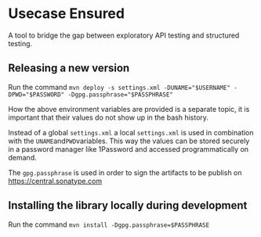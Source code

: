 # Usecase Ensured

A tool to bridge the gap between exploratory API testing and structured testing.

## Releasing a new version

Run the command
`mvn deploy -s settings.xml -DUNAME="$USERNAME" -DPWD="$PASSWORD" -Dgpg.passphrase="$PASSPHRASE"`

How the above environment variables are provided is a separate topic,
it is important that their values do not show up in the bash history.

Instead of a global `settings.xml` a local `settings.xml` is used 
in combination with the `UNAME`and`PWD`variables.
This way the values can be stored securely in a password manager like 1Password
and accessed programmatically on demand.

The `gpg.passphrase` is used in order to sign the artifacts to be publish on
<https://central.sonatype.com>

## Installing the library locally during development
Run the command
`mvn install -Dgpg.passphrase=$PASSPHRASE`
